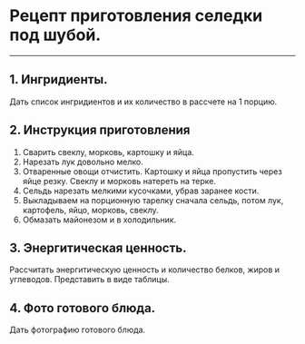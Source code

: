 # **Рецепт приготовления селедки под шубой.** #
___

## 1. **Ингридиенты.** ##

Дать список ингридиентов и их количество в рассчете на 1 порцию. 

## 2. **Инструкция приготовления** ##

1. Сварить свеклу, морковь, картошку и яйца.
2. Нарезать лук довольно мелко.
3. Отваренные овощи отчистить. Картошку и яйца пропустить через яйце резку. Свеклу и морковь натереть на терке.
4. Сельдь нарезать мелкими кусочками, убрав заранее кости.
5. Выкладываем на порционную тарелку сначала сельдь, потом лук, картофель, яйцо, морковь, свеклу.
6. Обмазать майонезом и в холодильник.  

## 3. **Энергитическая ценность.** ##

Рассчитать энергитическую ценность и количество белков, жиров и углеводов. Представить в виде таблицы. 

## 4. **Фото готового блюда.** ##

Дать фотографию готового блюда. 